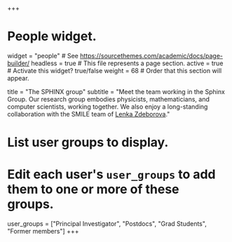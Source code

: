 +++
# People widget.
widget = "people"  # See https://sourcethemes.com/academic/docs/page-builder/
headless = true  # This file represents a page section.
active = true  # Activate this widget? true/false
weight = 68  # Order that this section will appear.

title = "The SPHINX group"
subtitle = "Meet the team working in the Sphinx Group. Our research group embodies physicists, mathematicians, and computer scientists, working together. We also enjoy a long-standing collaboration with the SMILE team of <a href="http://artax.karlin.mff.cuni.cz/~zdebl9am/">Lenka Zdeborova</a>."

# List user groups to display.
#   Edit each user's `user_groups` to add them to one or more of these groups.
user_groups = ["Principal Investigator",
               "Postdocs",
               "Grad Students",
               "Former members"]
+++

